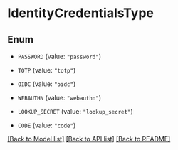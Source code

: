 # IdentityCredentialsType

## Enum


* `PASSWORD` (value: `"password"`)

* `TOTP` (value: `"totp"`)

* `OIDC` (value: `"oidc"`)

* `WEBAUTHN` (value: `"webauthn"`)

* `LOOKUP_SECRET` (value: `"lookup_secret"`)

* `CODE` (value: `"code"`)


[[Back to Model list]](../README.md#documentation-for-models) [[Back to API list]](../README.md#documentation-for-api-endpoints) [[Back to README]](../README.md)



